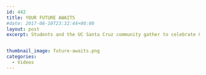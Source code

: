 ```yaml
---
id: 442
title: YOUR FUTURE AWAITS
#date: 2017-08-10T23:32:44+00:00
layout: post
excerpt: Students and the UC Santa Cruz community gather to celebrate Commencement 2015.


thumbnail_image: future-awaits.png
categories:
  - Videos
---
```

